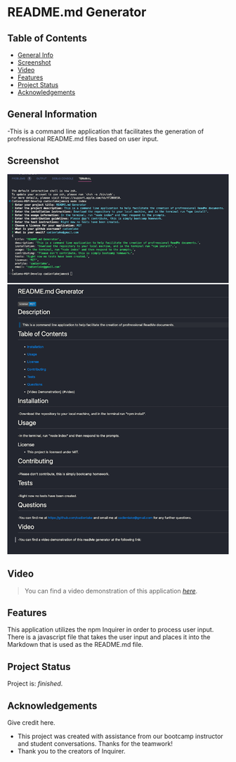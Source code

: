 # README.md Generator

## Table of Contents

- [General Info](#general-information)
- [Screenshot](#screenshot)
- [Video](#video)
- [Features](#features)
- [Project Status](#project-status)
- [Acknowledgements](#acknowledgements)

## General Information

-This is a command line application that facilitates the generation of profressional README.md files based on user input.

## Screenshot

![screenshot](screenshot.png) <br />
![screenshot](screenshot2.png)

## Video

> You can find a video demonstration of this application [_here_](https://drive.google.com/file/d/1RRPWksJ4APdsOpK0XiufutFXSBqdz1_g/view?usp=sharing).

## Features

This application utilizes the npm Inquirer in order to process user input. There is a javascript file that takes the user input and places it into the Markdown that is used as the README.md file.


## Project Status

Project is: _finished_.

## Acknowledgements

Give credit here.

- This project was created with assistance from our bootcamp instructor and student conversations. Thanks for the teamwork!
- Thank you to the creators of Inquirer.
